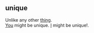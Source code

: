 ## unique

Unlike any other [thing](thing.md).  
[You](you.md) might be unique. [I](index.md) might be unique!.  
